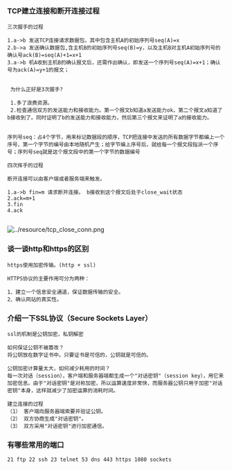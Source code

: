 
### TCP建立连接和断开连接过程

```
三次握手的过程

1.a->b 发送TCP连接请求数据包，其中包含主机A的初始序列号seq(A)=x
2.b->a 发送确认数据包,含主机B的初始序列号seq(B)=y，以及主机B对主机A初始序列号的确认号ack(B)=seq(A)+1=x+1
3.a->b 机A收到主机B的确认报文后，还需作出确认，即发送一个序列号seq(A)=x+1；确认号为ack(A)=y+1的报文；

 
 为什么正好是3次握手?

 1.多了浪费资源。
 2.检查通信双方的发送能力和接收能力。第一个报文b知道a发送能力ok，第二个报文a知道了b接收到了。同时证明了b的发送能力和接收能力，然后第三个报文来证明了a的接收能力。


序列号seq：占4个字节，用来标记数据段的顺序，TCP把连接中发送的所有数据字节都编上一个序号，第一个字节的编号由本地随机产生；给字节编上序号后，就给每一个报文段指派一个序号；序列号seq就是这个报文段中的第一个字节的数据编号

四次挥手的过程

断开连接可以由客户端或者服务端来触发。

1.a->b fin=m 请求断开连接。 b接收到这个报文后处于close_wait状态
2.ack=m+1
3.fin
4.ack


```

![../resource/tcp_close_conn.png](四次)


### 谈一谈http和https的区别

```
https使用加密传输。(http + ssl)

HTTPS协议的主要作用可分为两种：

1、建立一个信息安全通道，保证数据传输的安全。
2、确认网站的真实性。
```

### 介绍一下SSL协议（Secure Sockets Layer）

```
ssl的机制是公钥加密，私钥解密

如何保证公钥不被篡改？
将公钥放在数字证书中。只要证书是可信的，公钥就是可信的。

公钥加密计算量太大，如何减少耗用的时间？
每一次对话（session），客户端和服务器端都生成一个"对话密钥"（session key），用它来加密信息。由于"对话密钥"是对称加密，所以运算速度非常快，而服务器公钥只用于加密"对话密钥"本身，这样就减少了加密运算的消耗时间。

建立连接的过程
（1） 客户端向服务器端索要并验证公钥。
（2） 双方协商生成"对话密钥"。
（3） 双方采用"对话密钥"进行加密通信。

```

### 有哪些常用的端口

```
21 ftp 22 ssh 23 telnet 53 dns 443 https 1080 sockets
```

